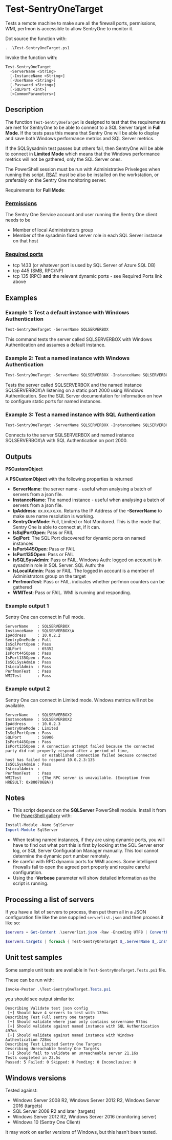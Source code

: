 # Test-SentryOneTarget

Tests a remote machine to make sure all the firewall ports, permissions, WMI, perfmon is accessible to allow SentryOne to monitor it.

Dot source the function with:

`. .\Test-SentryOneTarget.ps1`

Invoke the function with:

```
Test-SentryOneTarget
  -ServerName <String>
  [-InstanceName <String>]
  [-UserName <String>]
  [-Password <String>]
  [-SQLPort <Int>]
  [<CommonParameters>]
```

## Description

The function `Test-SentryOneTarget` is designed to test that the requirements are met for SentryOne to be able to connect to a SQL Server target in **Full Mode**. If the tests pass this means that Sentry One will be able to display and save both Windows performance metrics and SQL Server metrics.

If the SQLSysadmin test passes but others fail, then SentryOne will be able to connect in **Limited Mode** which means that the Windows performance metrics will not be gathered, only the SQL Server ones.

The PowerShell session must be run with Administrative Priveleges when running this script. [RSAT](https://support.microsoft.com/en-gb/help/2693643/remote-server-administration-tools-rsat-for-windows-operating-systems) must be also be installed on the workstation, or preferably on the Sentry One monitoring server.

Requirements for **Full Mode**:

### [Permissions](https://cdn.sentryone.com/help/qs/webframe.html?Performance%20Advisor%20Required%20Ports.html#Performance_Advisor_Security_Requirements.html)

The Sentry One Service account and user running the Sentry One client needs to be

* Member of local Administrators group
* Member of the sysadmin fixed server role in each SQL Server instance on that host

### [Required ports](https://cdn.sentryone.com/help/qs/webframe.html?Performance%20Advisor%20Required%20Ports.html#Performance%20Advisor%20Required%20Ports.html)

* tcp 1433 (or whatever port is used by SQL Server of Azure SQL DB)
* tcp 445 (SMB, RPC/NP)
* tcp 135 (RPC) **and** the relevant dynamic ports - see Required Ports link above

## Examples

### Example 1: Test a default instance with Windows Authentication

```PowerShell
Test-SentryOneTarget -ServerName SQLSERVERBOX
```

This command tests the server called SQLSERVERBOX with Windows Authentication and assumes a default instance.

### Example 2: Test a named instance with Windows Authentication

```PowerShell
Test-SentryOneTarget -ServerName SQLSERVERBOX -InstanceName SQLSERVERBOX\A -SQLPort 2000
```

Tests the server called SQLSERVERBOX and the named instance SQLSERVERBOX\A listening on a static port 2000 using Windows Authentication. See the SQL Server documentation for information on how to configure static ports for named instances.

### Example 3: Test a named instance with SQL Authentication

```PowerShell
Test-SentryOneTarget -ServerName SQLSERVERBOX -InstanceName SQLSERVERBOX\A -UserName sentryoneuser -Password Sup3rStrongP@ssw0rd -SQLPort 2000
```

Connects to the server SQLSERVERBOX and named instance SQLSERVERBOX\A with SQL Authentication on port 2000.

## Outputs

**PSCustomObject**

A **PSCustomObject** with the following properties is returned


* **ServerName**: the server name - useful when analysing a batch of servers from a json file.
* **InstanceName**: The named instance - useful when analysing a batch of servers from a json file.
* **IpAddress**: xx.xx.xx.xx. Returns the IP Address of the **-ServerName** to make sure name resolution is working.
* **SentryOneMode**: Full, Limited or Not Monitored. This is the mode that Sentry One is able to connect at, if it can.
* **IsSqlPortOpen**: Pass or FAIL
* **SqlPort**: The SQL Port discovered for dynamic ports on named instances
* **IsPort445Open**: Pass or FAIL
* **IsPort135Open**: Pass or FAIL
* **IsSQLSysAdmin**: Pass or FAIL. Windows Auth: logged on account is in sysadmin role in SQL Server. SQL Auth: the 
* **IsLocalAdmin**: Pass or FAIL. The logged in account is a member of Administrators group on the target
* **PerfmonTest**: Pass or FAIL. indicates whether perfmon counters can be gathered
* **WMITest**: Pass or FAIL. WMI is running and responding.

### Example output 1

Sentry One can connect in Full mode.

```
ServerName    : SQLSERVERBOX
InstanceName  : SQLSERVERBOX\A
IpAddress     : 10.0.2.2
SentryOneMode : Full
IsSqlPortOpen : Pass
SQLPort       : 65352
IsPort445Open : Pass
IsPort135Open : Pass
IsSQLSysAdmin : Pass
IsLocalAdmin  : Pass
PerfmonTest   : Pass
WMITest       : Pass
```
### Example output 2

Sentry One can connect in Limited mode. Windows metrics will not be available.

```
ServerName    : SQLSERVERBOX2
InstanceName  : SQLSERVERBOX2
IpAddress     : 10.0.2.3
SentryOneMode : Limited
IsSqlPortOpen : Pass
SQLPort       : 58906
IsPort445Open : Pass
IsPort135Open : A connection attempt failed because the connected party did not properly respond after a period of time, 
                or established connection failed because connected host has failed to respond 10.0.2.3:135
IsSQLSysAdmin : Pass
IsLocalAdmin  : 
PerfmonTest   : Pass
WMITest       : {The RPC server is unavailable. (Exception from HRESULT: 0x800706BA)}
```
## Notes

* This script depends on the **SQLServer** PowerShell module. Install it from the [PowerShell gallery](https://docs.microsoft.com/en-us/sql/ssms/download-sql-server-ps-module) with:

```PowerShell
Install-Module -Name SqlServer
Import-Module SqlServer
```

* When testing named instances, if they are using dynamic ports, you will have to find out what port this is first by looking at the SQL Server error log, or SQL Server Configuration Manager manually. This tool cannot determine the dynamic port number remotely.
* Be careful with RPC dynamic ports for WMI access. Some intelligent firewalls fail to open the agreed port properly and require careful configuration.
* Using the **-Verbose** parameter will show detailed information as the script is running.

## Processing a list of servers

If you have a list of servers to process, then put them all in a JSON configuration file like the one supplied `serverlist.json` and then process it like so:

```PowerShell
$servers = Get-Content .\serverlist.json -Raw -Encoding UTF8 | ConvertFrom-Json

$servers.targets | foreach { Test-SentryOneTarget $_.ServerName $_.InstanceName $_.UserName $_.Password $_.SQLPort }
```

## Unit test samples

Some sample unit tests are available in `Test-SentryOneTarget.Tests.ps1` file.

These can be run with:

```PowerShell
Invoke-Pester .\Test-SentryOneTarget.Tests.ps1
```

you should see output similar to:

```
Describing Validate test json config
 [+] Should have 4 servers to test with 139ms
Describing Test Full sentry one targets
 [+] Should validate where json only contains servername 975ms
 [+] Should validate against named instance with SQL Authentication 497ms
 [+] Should validate against named instance with Windows Authentication 728ms
Describing Test Limited Sentry One Targets
Describing Unreachable Sentry One Targets
 [+] Should fail to validate an unreacheable server 21.16s
Tests completed in 23.5s
Passed: 5 Failed: 0 Skipped: 0 Pending: 0 Inconclusive: 0
```
## Windows versions

Tested against:

* Windows Server 2008 R2, Windows Server 2012 R2, Windows Server 2016 (targets)
* SQL Server 2008 R2 and later (targets)
* Windows Server 2012 R2, Windows Server 2016 (monitoring server)
* Windows 10 (Sentry One Client)

It may work on earlier versions of Windows, but this hasn't been tested.
